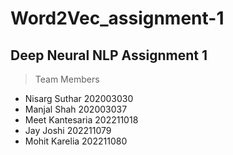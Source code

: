 # Word2Vec_assignment-1
## Deep Neural NLP Assignment 1

> Team Members

* Nisarg Suthar 202003030
* Manjal Shah 202003037
* Meet Kantesaria 202211018
* Jay Joshi 202211079
* Mohit Karelia 202211080
